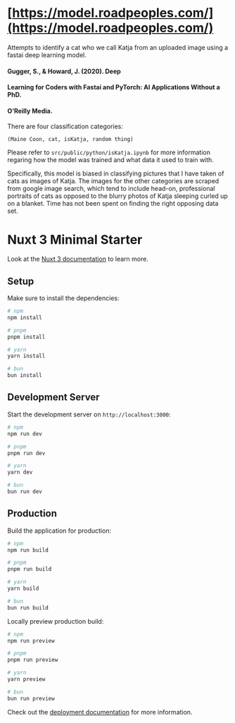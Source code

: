 # [https://model.roadpeoples.com/](https://model.roadpeoples.com/)

Attempts to identify a cat who we call Katja from an uploaded image using a
fastai deep learning model.

#### Gugger, S., & Howard, J. (2020). Deep
#### Learning for Coders with Fastai and PyTorch: AI Applications Without a PhD.
#### O’Reilly Media.

There are four classification categories:

`(Maine Coon, cat, isKatja, random thing)`

Please refer to `src/public/python/isKatja.ipynb` for more information regaring
how the model was trained and what data it used to train with.

Specifically, this model is biased in classifying pictures that I have taken of
cats as images of Katja. The images for the other categories are scraped from
google image search, which tend to include head-on, professional portraits of
cats as opposed to the blurry photos of Katja sleeping curled up on a blanket.
Time has not been spent on finding the right opposing data set.

# Nuxt 3 Minimal Starter

Look at the [Nuxt 3 documentation](https://nuxt.com/docs/getting-started/introduction) to learn more.

## Setup

Make sure to install the dependencies:

```bash
# npm
npm install

# pnpm
pnpm install

# yarn
yarn install

# bun
bun install
```

## Development Server

Start the development server on `http://localhost:3000`:

```bash
# npm
npm run dev

# pnpm
pnpm run dev

# yarn
yarn dev

# bun
bun run dev
```

## Production

Build the application for production:

```bash
# npm
npm run build

# pnpm
pnpm run build

# yarn
yarn build

# bun
bun run build
```

Locally preview production build:

```bash
# npm
npm run preview

# pnpm
pnpm run preview

# yarn
yarn preview

# bun
bun run preview
```

Check out the [deployment documentation](https://nuxt.com/docs/getting-started/deployment) for more information.
